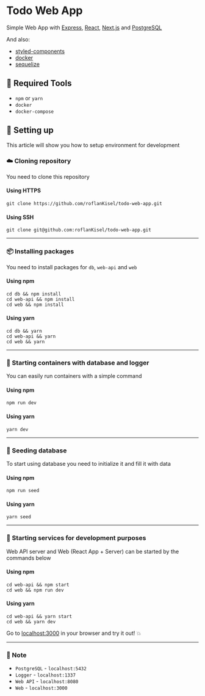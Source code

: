 # Todo Web App

Simple Web App with [Express](https://expressjs.com/), [React](https://reactjs.org/), [Next.js](https://nextjs.org/) and [PostgreSQL](https://www.postgresql.org/)

And also:
  * [styled-components](https://www.styled-components.com/)
  * [docker](https://www.docker.com/)
  * [sequelize](https://sequelize.org/)

## :hammer: Required Tools
* `npm` or `yarn`
* `docker`
* `docker-compose`

## :wrench: Setting up

This article will show you how to setup environment for development

### :cloud: Cloning repository

You need to clone this repository

#### Using HTTPS
```shell
git clone https://github.com/roflanKisel/todo-web-app.git
```
#### Using SSH
```shell
git clone git@github.com:roflanKisel/todo-web-app.git
```
---

### :package: Installing packages

You need to install packages for `db`, `web-api` and `web`

#### Using npm
```shell
cd db && npm install
cd web-api && npm install
cd web && npm install
```
#### Using yarn
```shell
cd db && yarn
cd web-api && yarn
cd web && yarn
```

---

### :rocket: Starting containers with database and logger

You can easily run containers with a simple command

#### Using npm
```shell
npm run dev
```
#### Using yarn
```shell
yarn dev
```

---

### :seedling: Seeding database

To start using database you need to initialize it and fill it with data

#### Using npm
```shell
npm run seed
```
#### Using yarn
```shell
yarn seed
```

---

### :briefcase: Starting services for development purposes

Web API server and Web (React App + Server) can be started by the commands below

#### Using npm
```shell
cd web-api && npm start
cd web && npm run dev
```
#### Using yarn
```shell
cd web-api && yarn start
cd web && yarn dev
```

Go to [localhost:3000](http://localhost:3000) in your browser and try it out! :collision:

---

### :notebook: Note

* `PostgreSQL` - `localhost:5432`
* `Logger` - `localhost:1337`
* `Web API` - `localhost:8080`
* `Web` - `localhost:3000`
